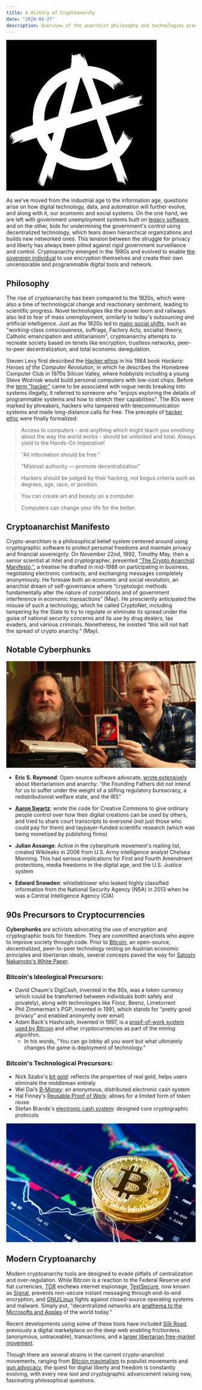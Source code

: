 ```yaml
---
title: A History of Cryptoanarchy
date: "2020-04-27"
description: Overview of the anarchist philosophy and technologies predating Bitcoin
---
```

![Crytoanarchy logo](cryptoanarchy-logo.jpg)


As we've moved from the industrial age to the information age, questions arise on how digital technology, data, and automation will further evolve, and along with it, our economic and social systems. On the one hand, we are left with government unemployment systems built on [legacy software](https://www.popularmechanics.com/science/a32095395/cobol-programming-language-covid-19/), and on the other, bids for undermining the government's control using decentralized technology, which tears down hierarchical organizations and builds new networked ones. This tension between the struggle for privacy and liberty has always been pitted against rigid government surveillance and control. Cryptoanarchy emerged in the 1980s and evolved to enable [the sovereign individual](https://medium.com/@RhysLindmark/the-sovereign-individual-book-review-takeaways-quotes-and-critique-ad9da55852b1) to use encryption themselves and create their own uncensorable and programmable digital tools and network.

## Philosophy

The rise of cryptoanarchy has been compared to the 1820s, which were also a time of technological change and reactionary sentiment, leading to scientific progress. Novel technologies like the power loom and railways also led to fear of mass unemployment, similarly to today's outsourcing and artificial intelligence. Just as the 1820s led to [major social shifts](https://www.theguardian.com/technology/2017/jun/04/forget-far-right-populism-crypto-anarchists-are-the-new-masters-internet-politics), such as "working-class consciousness, suffrage, Factory Acts, socialist theory, Catholic emancipation and utilitarianism", cryptoanarchy attempts to recreate society based on tenets like encryption, trustless networks, peer-to-peer decentralization, and total economic deregulation.

Steven Levy first described the [Hacker ethos](https://www.wired.com/2010/04/ff-hackers/) in his 1984 book _Hackers: Heroes of the Computer Revolution_, in which he describes the Homebrew Computer Club in 1970s Silicon Valley, where hobbyists including a young Steve Wozniak would build personal computers with low-cost chips. Before the [term "hacker"](http://www.catb.org/jargon/html/H/hacker.html) came to be associated with rogue nerds breaking into systems illegally, it referred to someone who "enjoys exploring the details of programmable systems and how to stretch their capabilities". The 80s were marked by phreakers, hackers who tampered with telecommunication systems and made long-distance calls for free. The precepts of [hacker ethic](http://project.cyberpunk.ru/idb/hacker_ethics.html) were finally formalized:

> Access to computers - and anything which might teach you omething about the way the world works - should be unlimited and total. Always yield to the Hands-On imperative!

> "All information should be free."

> "Mistrust authority — promote decentralization"

> Hackers should be judged by their hacking, not bogus criteria such as degress, age, race, or position.

> You can create art and beauty on a computer.

> Computers can change your life for the better.

## Cryptoanarchist Manifesto


Crypto-anarchism is a philosophical belief system centered around using cryptographic software to protect personal freedoms and maintain privacy and financial sovereignty. On November 22nd, 1992, Timothy May, then a senior scientist at Intel and cryptographer, presented [“The Crypto Anarchist Manifesto,”](https://www.activism.net/cypherpunk/crypto-anarchy.html), a treatise he drafted in mid-1988 on participating in business, negotiating electronic contracts, and exchanging messages completely anonymously. He foresaw both an economic and social revolution, an anarchist dream of self-governance where “cryptologic methods fundamentally alter the nature of corporations and of government interference in economic transactions” (May). He presciently anticipated the misuse of such a technology, which he called CryptoNet, including tampering by the State to try to regulate or eliminate its spread under the guise of national security concerns and its use by drug dealers, tax evaders, and various criminals. Nonetheless, he insisted “this will not halt the spread of crypto anarchy.” (May). 

## Notable Cyberphunks

![Richard Stallman with Julian Assange, who is holding an Edward Snowden Card](assange.jpeg)

- **Eric S. Raymond**: Open-source software advocate, [wrote extensively](http://www.catb.org/~esr/writings/anarchist.html) about libertarianism and anarchy: "the Founding Fathers did not intend for us to suffer under the  weight of a stifling regulatory bureacracy, a redistributionist welfare state, and the IRS" 

- **[Aaron Swartz](http://www.aaronsw.com/weblog/archive)**: wrote the code for Creative Commons to give ordinary people control over how their digital creations can be used by others, and tried to share court transcripts to everyone (not just those who could pay for them) and taypayer-funded scientific research (which was being monetized by publishing firms)

- **Julian Assange**: Active in the cyberphunk movement's mailing list, created Wikileaks in 2006 from U.S. Army intelligence analyst Chelsea Manning. This had serious implications for First and Fourth Amendment protections, media freedoms in the digital age, and the U.S. Justice system

- **Edward Snowden**: whistleblower who leaked highly classified information from the National Security Agency (NSA) in 2013 when he was a Central Intelligence Agency (CIA)

## 90s Precursors to Cryptocurrencies

**Cyberphunks** are activists advocating the use of encryption and cryptographic tools for freedom. They are committed anarchists who aspire to improve society through code. Prior to [Bitcoin](https://bitcoin.org/), an open-source, decentralized, peer-to-peer technology resting on Austrian economic principles and libertarian ideals, several concepts paved the way for [Satoshi Nakamoto's White Paper](https://bitcoin.org/en/bitcoin-paper).

### Bitcoin's Ideological Precursors:
- David Chaum's DigiCash, invented in the 80s, was a token currency which could be transferred between individuals both safely and privately), along with technologies like Flooz, Beenz, Limetorrent
- Phil Zimmerman's PGP, invented in 1991, which stands for “pretty good privacy” and enabled anonymity over email)
- Adam Back's Hashcash, invented in 1997, is a [proof-of-work system used by Bitcoin](https://bitcoinmagazine.com/articles/back-future-adam-back-remembers-cypherpunk-revolution-origins-bitcoin-1441741053) and other cryptocurrencies as part of the mining algorithm. 
	- In his words, "You can go lobby all you want but what ultimately changes the game is deployment of technology."


### Bitcoin's Technological Precursors:
- Nick Szabo's [bit gold](https://nakamotoinstitute.org/bit-gold/): reflects the properties of real gold, helps users  eliminate the middleman entirely
- Wei Dai’s [B-Money](https://en.bitcoin.it/wiki/Wei_Dai): an anonymous, distributed electronic cash system
- Hal Finney's [Reusable Proof of Work](https://nakamotoinstitute.org/finney/rpow/index.html): allows for a limited form of token reuse
- Stefan Brands's [electronic cash system](https://cryptome.org/jya/brands-dc.htm): designed core cryptographic protocols

![Bitcoin](bitcoin.jpeg)

## Modern Cryptoanarchy

Modern cryptoanarchy tools are designed to evade pitfalls of centralization and over-regulation. While Bitcoin is a reaction to the Federal Reserve and fiat currencies, [TOR](https://www.torproject.org/) eschews internet espionage, [TextSecure](https://github.com/signalapp/Signal-Android), now known as [Signal](https://signal.org/blog/the-new-textsecure/), prevents non-secure instant messaging through end-to-end encryption, and [GNU/Linux](https://www.gnu.org/gnu/linux-and-gnu.en.html) fights against closed-source operating systems and malware. Simply put, "decentralized networks are [anathema to the Microsofts and Apples](https://bitcoinmagazine.com/articles/crypto-anarchists-cryptoanarchists-2-1412033787) of the world today."

Recent developments using some of these tools have included [Silk Road](https://www.wired.com/2017/05/silk-road-creators-life-sentence-actually-boosted-dark-web-drug-sales/), previously a digital marketplace on the deep web enabling frictionless (anonymous, untraceable), transactions, and a [larger libertarian free-market movement](https://breakermag.com/the-wild-baffling-and-sometimes-terrifying-history-of-crypto-anarchy/).

Though there are several strains in the current crypto-anarchist movements, ranging from [Bitcoin maximalism](https://blog.liquid.com/what-is-bitcoin-maximalism) to populist movements and [gun advocacy](https://defdist.org/), the quest for digital liberty and freedom is constantly evolving, with every new tool and cryptographic advancement raising new, fascinating philosophical questions.




